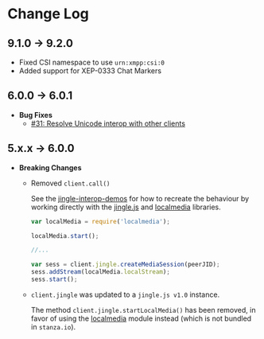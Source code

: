 # Change Log

## 9.1.0 -> 9.2.0
* Fixed CSI namespace to use `urn:xmpp:csi:0`
* Added support for XEP-0333 Chat Markers

## 6.0.0 -> 6.0.1
* **Bug Fixes**
    * [#31: Resolve Unicode interop with other clients](https://github.com/otalk/stanza.io/issues/31)

## 5.x.x -> 6.0.0
* **Breaking Changes**
    * Removed `client.call()`
      
        See the [jingle-interop-demos](https://github.com/legastero/jingle-interop-demos/commit/79f50cd481859ce837bda5eff0b7a6a272f0d1d8) for how to recreate the behaviour by working directly with the [jingle.js](https://github.com/otalk/jingle.js) and [localmedia](https://github.com/otalk/localmedia) libraries.


        ```javascript
        var localMedia = require('localmedia');

        localMedia.start();

        //...

        var sess = client.jingle.createMediaSession(peerJID);
        sess.addStream(localMedia.localStream);
        sess.start();
        ```

    * `client.jingle` was updated to a `jingle.js v1.0` instance.

        The method `client.jingle.startLocalMedia()` has been removed, in favor of using the [localmedia](https://github.com/otalk/localmedia) module instead (which is not bundled in `stanza.io`).
